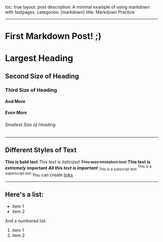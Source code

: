 toc: true
layout: post
description: A minimal example of using markdown with fastpages.
categories: [markdown]
title: Markdown Practice

---

# First Markdown Post! ;)

 

# Largest Heading
## Second Size of Heading
### Third Size of Heading
#### And More
##### Even More
###### Smallest Size of Heading


---



## Different Styles of Text
**This is bold text**
*This text is italicized*
~~This was mistaken text~~
**This text is _extremely_ important**
***All this text is important***
<sub>This is a subscript text</sub>
<sup>This is a superscript text</sup>
You can create [links](https://jesa06.github.io/andafp/)


---

## Here's a list:

- item 1
- item 2

And a numbered list:

1. item 1
1. item 2